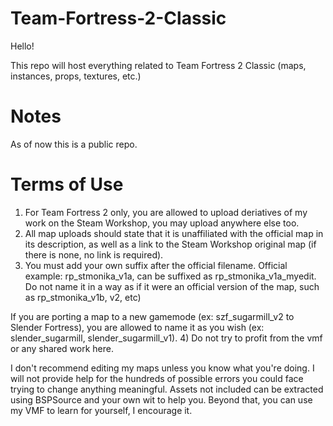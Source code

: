 # Team-Fortress-2-Classic
Hello!

This repo will host everything related to Team Fortress 2 Classic (maps, instances, props, textures, etc.)

# Notes
As of now this is a public repo.

# Terms of Use
1) For Team Fortress 2 only, you are allowed to upload deriatives of my work on the Steam Workshop, you may upload anywhere else too.
2) All map uploads should state that it is unaffiliated with the official map in its description, as well as a link to the Steam Workshop original map (if there is none, no link is required).
3) You must add your own suffix after the official filename. Official example: rp_stmonika_v1a, can be suffixed as rp_stmonika_v1a_myedit. Do not name it in a way as if it were an official version of the map, such as rp_stmonika_v1b, v2, etc)

If you are porting a map to a new gamemode (ex: szf_sugarmill_v2 to Slender Fortress), you are allowed to name it as you wish (ex: slender_sugarmill, slender_sugarmill_v1).
4) Do not try to profit from the vmf or any shared work here.

I don't recommend editing my maps unless you know what you're doing.
I will not provide help for the hundreds of possible errors you could face trying to change anything meaningful.
Assets not included can be extracted using BSPSource and your own wit to help you.
Beyond that, you can use my VMF to learn for yourself, I encourage it.
